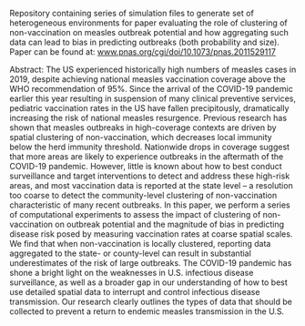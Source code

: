 Repository containing series of simulation files to generate set of heterogeneous environments for paper evaluating the role of clustering of non-vaccination on measles outbreak potential and how aggregating such data can lead to bias in predicting outbreaks (both probability and size). Paper can be found at: www.pnas.org/cgi/doi/10.1073/pnas.2011529117

Abstract:
The US experienced historically high numbers of measles cases in 2019, despite achieving national measles vaccination coverage above the WHO recommendation of 95%. Since the arrival of the COVID-19 pandemic earlier this year resulting in suspension of many clinical preventive services, pediatric vaccination rates in the US have fallen precipitously, dramatically increasing the risk of national measles resurgence. Previous research has shown that measles outbreaks in high-coverage contexts are driven by spatial clustering of non-vaccination, which decreases local immunity below the herd immunity threshold. Nationwide drops in coverage suggest that more areas are likely to experience outbreaks in the aftermath of the COVID-19 pandemic. However, little is known about how to best conduct surveillance and target interventions to detect and address these high-risk areas, and most vaccination data is reported at the state level –  a resolution too coarse to detect the community-level clustering of non-vaccination characteristic of many recent outbreaks. In this paper, we perform a series of computational experiments to assess the impact of clustering of non-vaccination on outbreak potential and the magnitude of bias in predicting disease risk posed by measuring vaccination rates at coarse spatial scales. We find that when non-vaccination is locally clustered, reporting data aggregated to the state- or county-level can result in substantial underestimates of the risk of large outbreaks. The COVID-19 pandemic has shone a bright light on the weaknesses in U.S. infectious disease surveillance, as well as a broader gap in our understanding of how to best use detailed spatial data to interrupt and control infectious disease transmission. Our research clearly outlines the types of data that should be collected to prevent a return to endemic measles transmission in the U.S.


